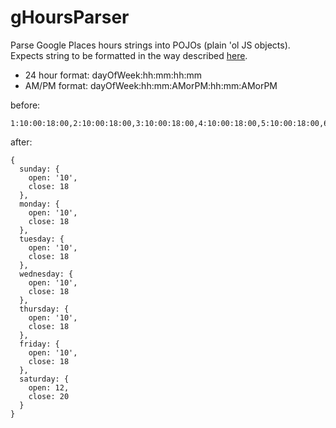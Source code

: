 gHoursParser
============

Parse Google Places hours strings into POJOs (plain 'ol JS objects). Expects string to be formatted in the way 
described [here](https://support.google.com/places/answer/1722104?hl=en#hours).

* 24 hour format: dayOfWeek:hh:mm:hh:mm
* AM/PM format: dayOfWeek:hh:mm:AMorPM:hh:mm:AMorPM

before:
```
1:10:00:18:00,2:10:00:18:00,3:10:00:18:00,4:10:00:18:00,5:10:00:18:00,6:10:00:18:00,7:12:00:20:00
```

after:
```
{
  sunday: {
    open: '10',
    close: 18
  },
  monday: {
    open: '10',
    close: 18
  },
  tuesday: {
    open: '10',
    close: 18
  },
  wednesday: {
    open: '10',
    close: 18
  },
  thursday: {
    open: '10',
    close: 18
  },
  friday: {
    open: '10',
    close: 18
  },
  saturday: {
    open: 12,
    close: 20
  }
}
```
